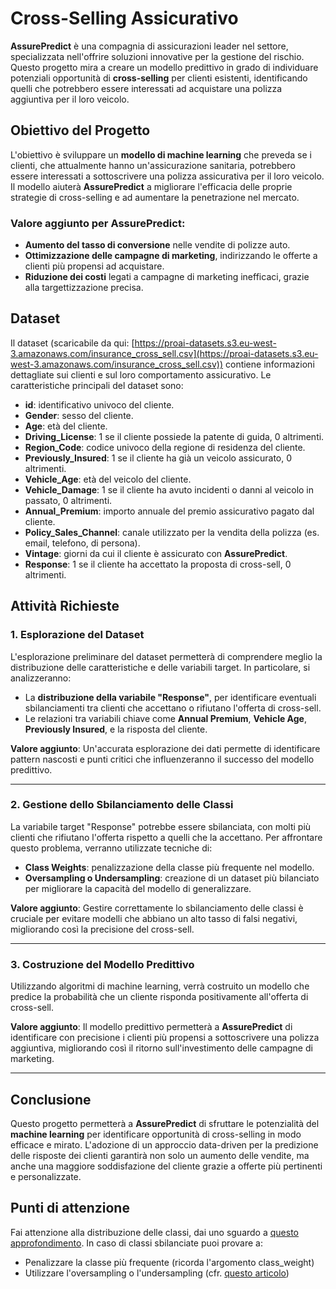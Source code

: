 # Cross-Selling Assicurativo 

**AssurePredict** è una compagnia di assicurazioni leader nel settore, specializzata nell'offrire soluzioni innovative per la gestione del rischio. Questo progetto mira a creare un modello predittivo in grado di individuare potenziali opportunità di **cross-selling** per clienti esistenti, identificando quelli che potrebbero essere interessati ad acquistare una polizza aggiuntiva per il loro veicolo.

## Obiettivo del Progetto

L'obiettivo è sviluppare un **modello di machine learning** che preveda se i clienti, che attualmente hanno un'assicurazione sanitaria, potrebbero essere interessati a sottoscrivere una polizza assicurativa per il loro veicolo. Il modello aiuterà **AssurePredict** a migliorare l'efficacia delle proprie strategie di cross-selling e ad aumentare la penetrazione nel mercato.

### Valore aggiunto per AssurePredict:
- **Aumento del tasso di conversione** nelle vendite di polizze auto.
- **Ottimizzazione delle campagne di marketing**, indirizzando le offerte a clienti più propensi ad acquistare.
- **Riduzione dei costi** legati a campagne di marketing inefficaci, grazie alla targettizzazione precisa.

## Dataset

Il dataset (scaricabile da qui: [https://proai-datasets.s3.eu-west-3.amazonaws.com/insurance_cross_sell.csv](https://proai-datasets.s3.eu-west-3.amazonaws.com/insurance_cross_sell.csv)) contiene informazioni dettagliate sui clienti e sul loro comportamento assicurativo. Le caratteristiche principali del dataset sono:

- **id**: identificativo univoco del cliente.
- **Gender**: sesso del cliente.
- **Age**: età del cliente.
- **Driving_License**: 1 se il cliente possiede la patente di guida, 0 altrimenti.
- **Region_Code**: codice univoco della regione di residenza del cliente.
- **Previously_Insured**: 1 se il cliente ha già un veicolo assicurato, 0 altrimenti.
- **Vehicle_Age**: età del veicolo del cliente.
- **Vehicle_Damage**: 1 se il cliente ha avuto incidenti o danni al veicolo in passato, 0 altrimenti.
- **Annual_Premium**: importo annuale del premio assicurativo pagato dal cliente.
- **Policy_Sales_Channel**: canale utilizzato per la vendita della polizza (es. email, telefono, di persona).
- **Vintage**: giorni da cui il cliente è assicurato con **AssurePredict**.
- **Response**: 1 se il cliente ha accettato la proposta di cross-sell, 0 altrimenti.

## Attività Richieste

### 1. **Esplorazione del Dataset**

L'esplorazione preliminare del dataset permetterà di comprendere meglio la distribuzione delle caratteristiche e delle variabili target. In particolare, si analizzeranno:

- La **distribuzione della variabile "Response"**, per identificare eventuali sbilanciamenti tra clienti che accettano o rifiutano l'offerta di cross-sell.
- Le relazioni tra variabili chiave come **Annual Premium**, **Vehicle Age**, **Previously Insured**, e la risposta del cliente.

**Valore aggiunto**: Un'accurata esplorazione dei dati permette di identificare pattern nascosti e punti critici che influenzeranno il successo del modello predittivo.

---

### 2. **Gestione dello Sbilanciamento delle Classi**

La variabile target "Response" potrebbe essere sbilanciata, con molti più clienti che rifiutano l'offerta rispetto a quelli che la accettano. Per affrontare questo problema, verranno utilizzate tecniche di:

- **Class Weights**: penalizzazione della classe più frequente nel modello.
- **Oversampling o Undersampling**: creazione di un dataset più bilanciato per migliorare la capacità del modello di generalizzare.

**Valore aggiunto**: Gestire correttamente lo sbilanciamento delle classi è cruciale per evitare modelli che abbiano un alto tasso di falsi negativi, migliorando così la precisione del cross-sell.

---

### 3. **Costruzione del Modello Predittivo**

Utilizzando algoritmi di machine learning, verrà costruito un modello che predice la probabilità che un cliente risponda positivamente all'offerta di cross-sell. 

**Valore aggiunto**: Il modello predittivo permetterà a **AssurePredict** di identificare con precisione i clienti più propensi a sottoscrivere una polizza aggiuntiva, migliorando così il ritorno sull'investimento delle campagne di marketing.

---

## Conclusione

Questo progetto permetterà a **AssurePredict** di sfruttare le potenzialità del **machine learning** per identificare opportunità di cross-selling in modo efficace e mirato. L'adozione di un approccio data-driven per la predizione delle risposte dei clienti garantirà non solo un aumento delle vendite, ma anche una maggiore soddisfazione del cliente grazie a offerte più pertinenti e personalizzate.

## Punti di attenzione

Fai attenzione alla distribuzione delle classi, dai uno sguardo a [questo approfondimento](https://machinelearningmastery.com/tactics-to-combat-imbalanced-classes-in-your-machine-learning-dataset/). In caso di classi sbilanciate puoi provare a:

- Penalizzare la classe più frequente (ricorda l'argomento class_weight)
- Utilizzare l'oversampling o l'undersampling (cfr. [questo articolo](https://machinelearningmastery.com/random-oversampling-and-undersampling-for-imbalanced-classification/))


